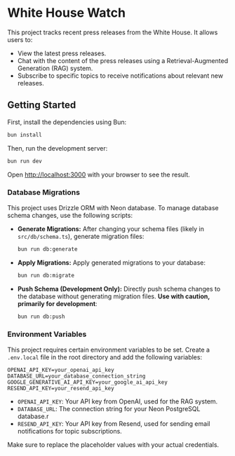 # White House Watch

This project tracks recent press releases from the White House. It allows users to:
- View the latest press releases.
- Chat with the content of the press releases using a Retrieval-Augmented Generation (RAG) system.
- Subscribe to specific topics to receive notifications about relevant new releases.

## Getting Started

First, install the dependencies using Bun:

```bash
bun install
```

Then, run the development server:

```bash
bun run dev
```

Open [http://localhost:3000](http://localhost:3000) with your browser to see the result.

### Database Migrations

This project uses Drizzle ORM with Neon database. To manage database schema changes, use the following scripts:

- **Generate Migrations:** After changing your schema files (likely in `src/db/schema.ts`), generate migration files:
  ```bash
  bun run db:generate
  ```
- **Apply Migrations:** Apply generated migrations to your database:
  ```bash
  bun run db:migrate
  ```
- **Push Schema (Development Only):** Directly push schema changes to the database without generating migration files. **Use with caution, primarily for development**:
  ```bash
  bun run db:push
  ```

### Environment Variables

This project requires certain environment variables to be set. Create a `.env.local` file in the root directory and add the following variables:

```
OPENAI_API_KEY=your_openai_api_key
DATABASE_URL=your_database_connection_string
GOOGLE_GENERATIVE_AI_API_KEY=your_google_ai_api_key
RESEND_API_KEY=your_resend_api_key
```

- `OPENAI_API_KEY`: Your API key from OpenAI, used for the RAG system.
- `DATABASE_URL`: The connection string for your Neon PostgreSQL database.r
- `RESEND_API_KEY`: Your API key from Resend, used for sending email notifications for topic subscriptions.

Make sure to replace the placeholder values with your actual credentials.

